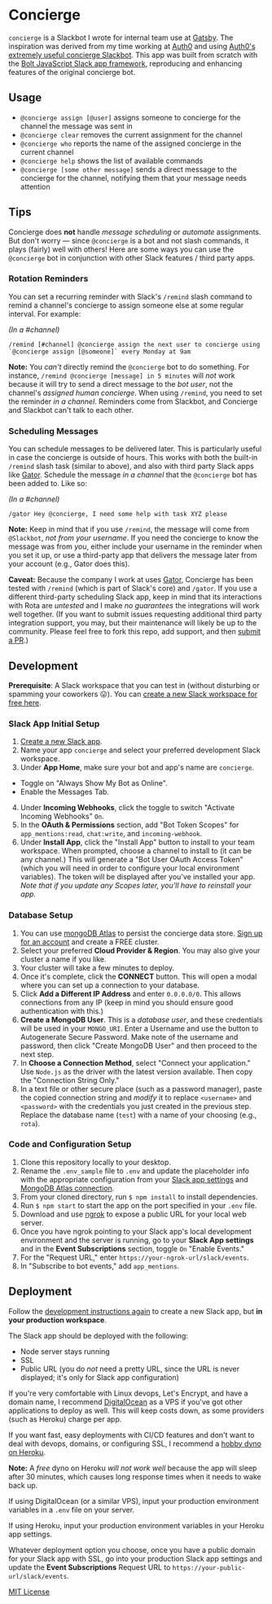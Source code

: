 # Concierge

`concierge` is a Slackbot I wrote for internal team use at [Gatsby](https://gatsbyjs.com). The inspiration was derived from my time working at [Auth0](https://auth0.com) and using [Auth0's extremely useful concierge Slackbot](https://auth0.engineering/education-through-automation-slack-concierge-ab97c03ef794). This app was built from scratch with the [Bolt JavaScript Slack app framework](https://github.com/slackapi/bolt), reproducing and enhancing features of the original concierge bot.

## Usage

* `@concierge assign [@user]` assigns someone to concierge for the channel the message was sent in
* `@concierge clear` removes the current assignment for the channel
* `@concierge who` reports the name of the assigned concierge in the current channel
* `@concierge help` shows the list of available commands
* `@concierge [some other message]` sends a direct message to the concierge for the channel, notifying them that your message needs attention

## Tips

Concierge does **not** handle _message scheduling_ or _automate_ assignments. But don't worry — since `@concierge` is a bot and not slash commands, it plays (fairly) well with others! Here are some ways you can use the `@concierge` bot in conjunction with other Slack features / third party apps.

### Rotation Reminders

You can set a recurring reminder with Slack's `/remind` slash command to remind a channel's concierge to assign someone else at some regular interval. For example:

_(In a #channel)_
```
/remind [#channel] @concierge assign the next user to concierge using `@concierge assign [@someone]` every Monday at 9am
```

**Note:** You _can't_ directly remind the `@concierge` bot to do something. For instance, `/remind @concierge [message] in 5 minutes` will _not_ work because it will try to send a direct message to the _bot user_, not the channel's _assigned human concierge_. When using `/remind`, you need to set the reminder _in a channel_. Reminders come from Slackbot, and Concierge and Slackbot can't talk to each other.

### Scheduling Messages

You can schedule messages to be delivered later. This is particularly useful in case the concierge is outside of hours. This works with both the built-in `/remind` slash task (similar to above), and also with third party Slack apps like [Gator](https://www.gator.works/). Schedule the message _in a channel_ that the `@concierge` bot has been added to. Like so:

_(In a #channel)_
```
/gator Hey @concierge, I need some help with task XYZ please
```

**Note:** Keep in mind that if you use `/remind`, the message will come from `@Slackbot`, _not from your username_. If you need the concierge to know the message was from _you_, either include your username in the reminder when you set it up, or use a third-party app that delivers the message later from your account (e.g., Gator does this).

**Caveat:** Because the company I work at uses [Gator](https://www.gator.works/), Concierge has been tested with `/remind` (which is part of Slack's core) and `/gator`. If you use a different third-party scheduling Slack app, keep in mind that its interactions with Rota are _untested_ and I make _no guarantees_ the integrations will work well together. (If you want to submit issues requesting additional third party integration support, you may, but their maintenance will likely be up to the community. Please feel free to fork this repo, add support, and then [submit a PR](https://github.com/kmaida/concierge-slackbot/pull/new/master).)

## Development

**Prerequisite**: A Slack workspace that you can test in (without disturbing or spamming your coworkers 😛). You can [create a new Slack workspace for free here](https://slack.com/get-started#/create).

### Slack App Initial Setup

1. [Create a new Slack app](https://api.slack.com/apps/new).
2. Name your app `concierge` and select your preferred development Slack workspace.
3. Under **App Home**, make sure your bot and app's name are `concierge`.
  * Toggle on "Always Show My Bot as Online".
  * Enable the Messages Tab.
4. Under **Incoming Webhooks**, click the toggle to switch "Activate Incoming Webhooks" `On`.
5. In the **OAuth & Permissions** section, add "Bot Token Scopes" for `app_mentions:read`, `chat:write`, and `incoming-webhook`.
6. Under **Install App**, click the "Install App" button to install to your team workspace. When prompted, choose a channel to install to (it can be any channel.) This will generate a "Bot User OAuth Access Token" (which you will need in order to configure your local environment variables). The token will be displayed after you've installed your app. _Note that if you update any Scopes later, you'll have to reinstall your app._

### Database Setup

1. You can use [mongoDB Atlas](https://cloud.mongodb.com/) to persist the concierge data store. [Sign up for an account](https://www.mongodb.com/cloud/atlas/register) and create a FREE cluster.
2. Select your preferred **Cloud Provider & Region**. You may also give your cluster a name if you like.
3. Your cluster will take a few minutes to deploy.
4. Once it's complete, click the **CONNECT** button. This will open a modal where you can set up a connection to your database.
5. Click **Add a Different IP Address** and enter `0.0.0.0/0`. This allows connections from any IP (keep in mind you should ensure good authentication with this.)
6. **Create a MongoDB User**. This is a _database user_, and these credentials will be used in your `MONGO_URI`. Enter a Username and use the button to Autogenerate Secure Password. Make note of the username and password, then click "Create MongoDB User" and then proceed to the next step.
7. In **Choose a Connection Method**, select "Connect your application." Use `Node.js` as the driver with the latest version available. Then copy the "Connection String Only."
8. In a text file or other secure place (such as a password manager), paste the copied connection string and _modify_ it to replace `<username>` and `<password>` with the credentials you just created in the previous step. Replace the database name (`test`) with a name of your choosing (e.g., `rota`).

### Code and Configuration Setup

1. Clone this repository locally to your desktop.
2. Rename the `.env_sample` file to `.env` and update the placeholder info with the appropriate configuration from your [Slack app settings](#slack-app-initial-setup) and [MongoDB Atlas connection](#database-setup).
3. From your cloned directory, run `$ npm install` to install dependencies.
4. Run `$ npm start` to start the app on the port specified in your `.env` file.
5. Download and use [ngrok](https://ngrok.com) to expose a public URL for your local web server.
6. Once you have ngrok pointing to your Slack app's local development environment and the server is running, go to your **Slack App settings** and in the **Event Subscriptions** section, toggle `On` "Enable Events."
7. For the "Request URL," enter `https://your-ngrok-url/slack/events`.
8. In "Subscribe to bot events," add `app_mentions`.

## Deployment

Follow the [development instructions again](#development) to create a new Slack app, but **in your production workspace**.

The Slack app should be deployed with the following:

* Node server stays running
* SSL
* Public URL (you do _not_ need a pretty URL, since the URL is never displayed; it's only for Slack app configuration)

If you're very comfortable with Linux devops, Let's Encrypt, and have a domain name, I recommend [DigitalOcean](https://www.digitalocean.com/pricing/) as a VPS if you've got other applications to deploy as well. This will keep costs down, as some providers (such as Heroku) charge per app.

If you want fast, easy deployments with CI/CD features and don't want to deal with devops, domains, or configuring SSL, I recommend a [hobby dyno on Heroku](https://www.heroku.com/pricing).

**Note:** A _free_ dyno on Heroku _will not work well_ because the app will sleep after 30 minutes, which causes long response times when it needs to wake back up.

If using DigitalOcean (or a similar VPS), input your production environment variables in a `.env` file on your server.

If using Heroku, input your production environment variables in your Heroku app settings.

Whatever deployment option you choose, once you have a public domain for your Slack app with SSL, go into your production Slack app settings and update the **Event Subscriptions** Request URL to `https://your-public-url/slack/events`.

[MIT License](LICENSE)
